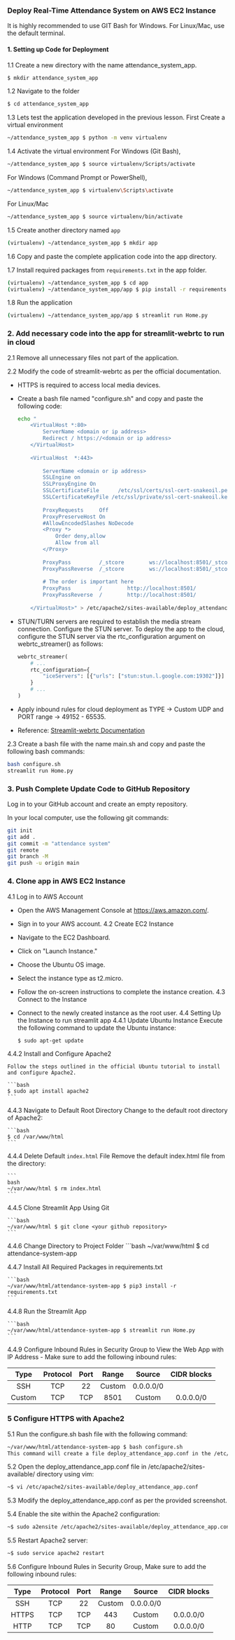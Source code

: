 ### Deploy Real-Time Attendance System on AWS EC2 Instance
It is highly recommended to use GIT Bash for Windows. For Linux/Mac, use the default terminal.

#### 1. Setting up Code for Deployment
1.1 Create a new directory with the name attendance_system_app.
```bash
$ mkdir attendance_system_app
```

1.2 Navigate to the folder
```bash
$ cd attendance_system_app
```

1.3 Lets test the application developed in the previous lesson. First Create a virtual environment

```bash
~/attendance_system_app $ python -m venv virtualenv
```

1.4 Activate the virtual environment
For Windows (Git Bash),
```bash
~/attendance_system_app $ source virtualenv/Scripts/activate
```
For Windows (Command Prompt or PowerShell),
```bash
~/attendance_system_app $ virtualenv\Scripts\activate
```
For Linux/Mac
```bash
~/attendance_system_app $ source virtualenv/bin/activate
```
1.5 Create another directory named `app`
```bash
(virtualenv) ~/attendance_system_app $ mkdir app
```

1.6 Copy and paste the complete application code into the app directory.

1.7 Install required packages from `requirements.txt` in the app folder.
```bash
(virtualenv) ~/attendance_system_app $ cd app
(virtualenv) ~/attendance_system_app/app $ pip install -r requirements.txt
```

1.8 Run the application
```bash
(virtualenv) ~/attendance_system_app/app $ streamlit run Home.py
```

### 2. Add necessary code into the app for streamlit-webrtc to run in cloud 
2.1 Remove all unnecessary files not part of the application.

2.2 Modify the code of streamlit-webrtc as per the official documentation.

  - HTTPS is required to access local media devices.

  - Create a bash file named "configure.sh" and copy and paste the following code:
    ```bash
    echo "
        <VirtualHost *:80>
            ServerName <domain or ip address>
            Redirect / https://<domain or ip address>
        </VirtualHost> 
        
        <VirtualHost  *:443>
        
            ServerName <domain or ip address>
            SSLEngine on
            SSLProxyEngine On
            SSLCertificateFile      /etc/ssl/certs/ssl-cert-snakeoil.pem
            SSLCertificateKeyFile /etc/ssl/private/ssl-cert-snakeoil.key
        
            ProxyRequests     Off
            ProxyPreserveHost On
            #AllowEncodedSlashes NoDecode
            <Proxy *>
                Order deny,allow
                Allow from all
            </Proxy>
        
            ProxyPass         /_stcore        ws://localhost:8501/_stcore
            ProxyPassReverse  /_stcore        ws://localhost:8501/_stcore
        
            # The order is important here
            ProxyPass         /        http://localhost:8501/
            ProxyPassReverse  /        http://localhost:8501/
        
        </VirtualHost>" > /etc/apache2/sites-available/deploy_attendance_app.conf
    ```
  - STUN/TURN servers are required to establish the media stream connection.
    Configure the STUN server. To deploy the app to the cloud, configure the STUN server via the rtc_configuration argument on webrtc_streamer() as follows:
    
    ```python
    webrtc_streamer(
        # ...
        rtc_configuration={
            "iceServers": [{"urls": ["stun:stun.l.google.com:19302"]}]
        }
        # ...
    )
    ```
  - Apply inbound rules for cloud deployment as TYPE -> Custom UDP and PORT range -> 49152 - 65535.

  - Reference: [Streamlit-webrtc Documentation](https://github.com/whitphx/streamlit-webrtc?tab=readme-ov-file#serving-from-remote-host)

2.3 Create a bash file with the name main.sh and copy and paste the following bash commands:

  ```bash
  bash configure.sh
  streamlit run Home.py
  ```

### 3. Push Complete Update Code to GitHub Repository
Log in to your GitHub account and create an empty repository.

In your local computer, use the following git commands:

```bash
git init
git add .
git commit -m "attendance system"
git remote
git branch -M
git push -u origin main
```
### 4. Clone app in AWS EC2 Instance
4.1 Log in to AWS Account
  - Open the AWS Management Console at https://aws.amazon.com/.
  - Sign in to your AWS account.
4.2 Create EC2 Instance
  - Navigate to the EC2 Dashboard.
  - Click on "Launch Instance."
  - Choose the Ubuntu OS image.
  - Select the instance type as t2.micro.
  - Follow the on-screen instructions to complete the instance creation.
4.3 Connect to the Instance
  - Connect to the newly created instance as the root user.
4.4 Setting Up the Instance to run streamlit app
  4.4.1 Update Ubuntu Instance
    Execute the following command to update the Ubuntu instance:
    
    ```bash
    $ sudo apt-get update
    ```
    
  4.4.2 Install and Configure Apache2
  
    Follow the steps outlined in the official Ubuntu tutorial to install and configure Apache2.
    
    ```bash
    $ sudo apt install apache2
    ```
    
  4.4.3 Navigate to Default Root Directory
  Change to the default root directory of Apache2:
  
    ```bash
    $ cd /var/www/html
    ```
    
  4.4.4 Delete Default `index.html` File
  Remove the default index.html file from the directory:
  
    ```
    bash
    ~/var/www/html $ rm index.html
    ```
    
  4.4.5 Clone Streamlit App Using Git
  
    ```bash
    ~/var/www/html $ git clone <your github repository>
    ```
    
  4.4.6 Change Directory to Project Folder
    ```bash
    ~/var/www/html $ cd attendance-system-app
    
  4.4.7 Install All Required Packages in requirements.txt
  
    ```bash
    ~/var/www/html/attendance-system-app $ pip3 install -r requirements.txt
    ```
    
  4.4.8 Run the Streamlit App
  
    ```bash
    ~/var/www/html/attendance-system-app $ streamlit run Home.py
    ```
    
  4.4.9 Configure Inbound Rules in Security Group to View the Web App with IP Address
    - Make sure to add the following inbound rules:
    
| Type | Protocol | Port | Range | Source | CIDR blocks|
| :---: | :---: | :---: | :---: | :---: | :---: |
| SSH | TCP | 22 | Custom | 0.0.0.0/0 |
| Custom | TCP | TCP |8501 | Custom | 0.0.0.0/0 |
    
    
### 5 Configure HTTPS with Apache2
5.1 Run the configure.sh bash file with the following command:

```bash
~/var/www/html/attendance-system-app $ bash configure.sh
This command will create a file deploy_attendance_app.conf in the /etc/apache2/sites-available/ directory.
```

5.2 Open the deploy_attendance_app.conf file in /etc/apache2/sites-available/ directory using vim:

```bash
~$ vi /etc/apache2/sites-available/deploy_attendance_app.conf
```

5.3 Modify the deploy_attendance_app.conf as per the provided screenshot.

5.4 Enable the site within the Apache2 configuration:

```bash
~$ sudo a2ensite /etc/apache2/sites-available/deploy_attendance_app.conf
```

5.5 Restart Apache2 server:

```bash
~$ sudo service apache2 restart
```

5.6 Configure Inbound Rules in Security Group, Make sure to add the following inbound rules:

| Type | Protocol | Port | Range | Source | CIDR blocks|
| :---: | :---: | :---: | :---: | :---: | :---: |
| SSH | TCP | 22 | Custom | 0.0.0.0/0 |
| HTTPS | TCP | TCP | 443 | Custom | 0.0.0.0/0 |
| HTTP | TCP | TCP | 80 | Custom | 0.0.0.0/0 |
